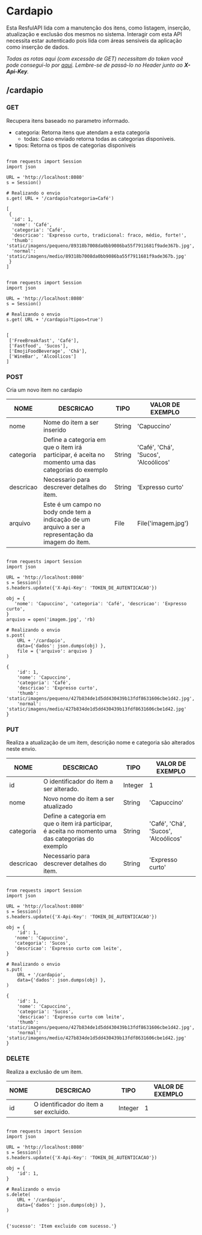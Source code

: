# Cardapio

Esta ResfulAPI lida com a manutenção dos itens, como listagem, inserção, atualização e exclusão dos mesmos no sistema.
Interagir com esta API necessita estar autenticado pois lida com áreas sensiveis da aplicação como inserção de dados.

_Todas as rotas aqui (com excessão de GET) necessitam do token você pode consegui-lo por [aqui](./acesso_admin.md). Lembre-se de passá-lo no Header
junto ao **X-Api-Key**._

## /cardapio

### GET

Recupera itens baseado no parametro informado.

- categoria: Retorna itens que atendam a esta categoria
  - todas: Caso enviado retorna todas as categorias disponiveis.
- tipos: Retorna os tipos de categorias disponiveis

```{.py3 title='Exemplo de envio'}

from requests import Session
import json

URL = 'http://localhost:8080'
s = Session()

# Realizando o envio
s.get( URL + '/cardapio?categoria=Café')

```

```{.py3 title='Retorno'}
[
 {
  'id': 1,
  'nome': 'Café',
  'categoria': 'Café',
  'descricao': 'Expresso curto, tradicional: fraco, médio, forte!',
  'thumb': 'static/imagens/pequeno/89318b7008da0bb9086ba55f7911681f9ade367b.jpg',
  'normal': 'static/imagens/medio/89318b7008da0bb9086ba55f7911681f9ade367b.jpg'
 }
]
```

```{.py3 title='Exemplo de envio com tipos'}

from requests import Session
import json

URL = 'http://localhost:8080'
s = Session()

# Realizando o envio
s.get( URL + '/cardapio?tipos=true')

```

```{.py3 title='Retorno'}

[
 ['FreeBreakfast', 'Café'],
 ['Fastfood', 'Sucos'],
 ['EmojiFoodBeverage', 'Chá'],
 ['WineBar', 'Alcoólicos']
]
```

### POST

Cria um novo item no cardapio

| NOME      | DESCRICAO                                                                                           | TIPO   | VALOR DE EXEMPLO                     |
| --------- | --------------------------------------------------------------------------------------------------- | ------ | ------------------------------------ |
| nome      | Nome do item a ser inserido                                                                         | String | 'Capuccino'                          |
| categoria | Define a categoria em que o item irá participar, é aceita no momento uma das categorias do exemplo  | String | 'Café', 'Chá', 'Sucos', 'Alcoólicos' |
| descricao | Necessario para descrever detalhes do item.                                                         | String | 'Expresso curto'                     |
| arquivo   | Este é um campo no body onde tem a indicação de um arquivo a ser a representação da imagem do item. | File   | File('imagem.jpg')                   |

```{.py3 title='Exemplo de envio'}

from requests import Session
import json

URL = 'http://localhost:8080'
s = Session()
s.headers.update({'X-Api-Key': 'TOKEN_DE_AUTENTICACAO'})

obj = {
   'nome': 'Capuccino', 'categoria': 'Café', 'descricao': 'Expresso curto',
}
arquivo = open('imagem.jpg', 'rb)

# Realizando o envio
s.post(
    URL + '/cardapio',
    data={'dados': json.dumps(obj) },
    file = {'arquivo': arquivo }
)

```

```{.py3 title='Retorno'}
{
    'id': 1,
    'nome': 'Capuccino',
    'categoria': 'Café',
    'descricao': 'Expresso curto',
    'thumb': 'static/imagens/pequeno/427b834de1d5dd430439b13fdf8631606cbe1d42.jpg',
    'normal': 'static/imagens/medio/427b834de1d5dd430439b13fdf8631606cbe1d42.jpg'
}
```

### PUT

Realiza a atualização de um item, descrição nome e categoria são alterados neste envio.

| NOME      | DESCRICAO                                                                                          | TIPO    | VALOR DE EXEMPLO                     |
| --------- | -------------------------------------------------------------------------------------------------- | ------- | ------------------------------------ |
| id        | O identificador do item a ser alterado.                                                            | Integer | 1                                    |
| nome      | Novo nome do item a ser atualizado                                                                 | String  | 'Capuccino'                          |
| categoria | Define a categoria em que o item irá participar, é aceita no momento uma das categorias do exemplo | String  | 'Café', 'Chá', 'Sucos', 'Alcoólicos' |
| descricao | Necessario para descrever detalhes do item.                                                        | String  | 'Expresso curto'                     |

```{.py3 title='Exemplo de envio'}

from requests import Session
import json

URL = 'http://localhost:8080'
s = Session()
s.headers.update({'X-Api-Key': 'TOKEN_DE_AUTENTICACAO'})

obj = {
    'id': 1,
   'nome': 'Capuccino',
   'categoria': 'Sucos',
   'descricao': 'Expresso curto com leite',
}

# Realizando o envio
s.put(
    URL + '/cardapio',
    data={'dados': json.dumps(obj) },
)

```

```{.py3 title='Retorno'}
{
    'id': 1,
    'nome': 'Capuccino',
    'categoria': 'Sucos',
    'descricao': 'Expresso curto com leite',
    'thumb': 'static/imagens/pequeno/427b834de1d5dd430439b13fdf8631606cbe1d42.jpg',
    'normal': 'static/imagens/medio/427b834de1d5dd430439b13fdf8631606cbe1d42.jpg'
}
```

### DELETE

Realiza a exclusão de um item.

| NOME | DESCRICAO                               | TIPO    | VALOR DE EXEMPLO |
| ---- | --------------------------------------- | ------- | ---------------- |
| id   | O identificador do item a ser excluido. | Integer | 1                |

```{.py3 title='Exemplo de envio'}

from requests import Session
import json

URL = 'http://localhost:8080'
s = Session()
s.headers.update({'X-Api-Key': 'TOKEN_DE_AUTENTICACAO'})

obj = {
    'id': 1,
}

# Realizando o envio
s.delete(
    URL + '/cardapio',
    data={'dados': json.dumps(obj) },
)

```

```{.py3 title='Retorno'}

{'sucesso': 'Item excluido com sucesso.'}

```
